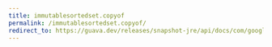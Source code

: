 ```yaml
---
title: immutablesortedset.copyof
permalink: /immutablesortedset.copyof/
redirect_to: https://guava.dev/releases/snapshot-jre/api/docs/com/google/common/collect/ImmutableSortedSet.html#copyOf-E:A-
---
```

